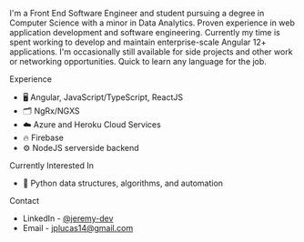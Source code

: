I'm a Front End Software Engineer and student pursuing a degree in Computer Science with a minor in Data Analytics. Proven experience in web application development and software engineering. Currently my time is spent working to develop and maintain enterprise-scale Angular 12+ applications. I'm occasionally still available for side projects and other work or networking opportunities. Quick to learn any language for the job.

Experience
- 🖥 Angular, JavaScript/TypeScript, ReactJS 
- 🗂️ NgRx/NGXS
- ☁️ Azure and Heroku Cloud Services
- 🔥 Firebase
- ⚙️ NodeJS serverside backend

Currently Interested In
- 🐍 Python data structures, algorithms, and automation 

Contact
- LinkedIn - [@jeremy-dev](https://www.linkedin.com/in/jeremy-dev/)
- Email - [jplucas14@gmail.com](mailto:jplucas14@gmail.com)
